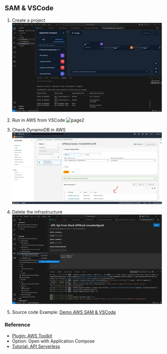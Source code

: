 ## SAM & VSCode
1. Create a project
![vs](../rsc/iaac.vscode.jpg)

2. Run in AWS from VSCode
![page2](../rsc/iaac.vscode-02.jpg)

3. Check DynamoDB in AWS
![page3](../rsc/iaac.vscode-03.jpg)

4. Delete the infrastructure 
![page4](../rsc/iaac.vscode-04-delete.jpg)

5. Source code Example: 
[Demo AWS SAM & VSCode](https://github.com/ameksike/demo.aws/tree/main/sam-vscode)

### Reference 
- [Plugin: AWS Toolkit ](https://marketplace.visualstudio.com/items?itemName=AmazonWebServices.aws-toolkit-vscode)
- Option: Open with Application Compose 
- [Tutorial: API Serverless](https://www.youtube.com/watch?v=2819CPaYC0Y)
